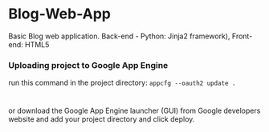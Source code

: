 # Blog-Web-App
Basic Blog web application. Back-end - Python: Jinja2 framework), Front-end: HTML5

### Uploading project to Google App Engine ###
run this command in the project directory:
`appcfg --oauth2 update .`
#
or download the Google App Engine launcher (GUI) from Google developers website and add your project directory and click deploy. 
